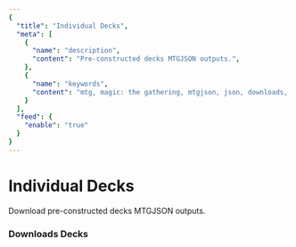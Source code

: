 ```yaml
---
{
  "title": "Individual Decks",
  "meta": [
    {
      "name": "description",
      "content": "Pre-constructed decks MTGJSON outputs.",
    },
    {
      "name": "keywords",
      "content": "mtg, magic: the gathering, mtgjson, json, downloads, decks, pre-constructed decks",
    }
  ],
  "feed": {
    "enable": "true"
  }
}
---
```


# Individual Decks

Download pre-constructed decks MTGJSON outputs.

### Downloads Decks

<GenerateDecksDownloads/>
